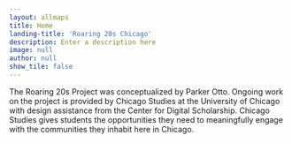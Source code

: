 ```yaml
---
layout: allmaps
title: Home
landing-title: 'Roaring 20s Chicago'
description: Enter a description here
image: null
author: null
show_tile: false
---
```


The Roaring 20s Project was conceptualized by Parker Otto. Ongoing work on the project is provided by Chicago Studies at the University of Chicago with design assistance from the Center for Digital Scholarship. Chicago Studies gives students the opportunities they need to meaningfully engage with the communities they inhabit here in Chicago.
